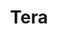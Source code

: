 ---
git: https://github.com/Keats/tera
logohandle: netlify_tera
sort: tera
title: Tera
website: https://tera.netlify.app/
---
